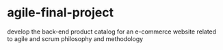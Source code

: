 # agile-final-project
develop the back-end product catalog for an e-commerce website related to agile and scrum philosophy and methodology

